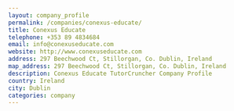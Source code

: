 ```yaml
---
layout: company_profile
permalink: /companies/conexus-educate/
title: Conexus Educate
telephone: +353 89 4834684
email: info@conexuseducate.com
website: http://www.conexuseducate.com
address: 297 Beechwood Ct, Stillorgan, Co. Dublin, Ireland
map_address: 297 Beechwood Ct, Stillorgan, Co. Dublin, Ireland
description: Conexus Educate TutorCruncher Company Profile
country: Ireland
city: Dublin
categories: company
---
```


